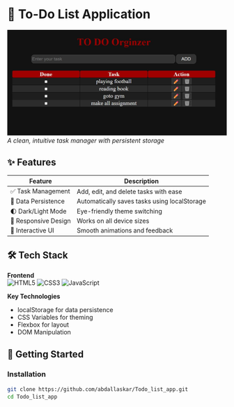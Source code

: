# 📝 To-Do List Application

![App Screenshot](./screenshot.jpg)  
*A clean, intuitive task manager with persistent storage*

## ✨ Features
| Feature | Description |
|---------|-------------|
| ✅ Task Management | Add, edit, and delete tasks with ease |
| 💾 Data Persistence | Automatically saves tasks using localStorage |
| 🌓 Dark/Light Mode | Eye-friendly theme switching |
| 📱 Responsive Design | Works on all device sizes |
| 🎨 Interactive UI | Smooth animations and feedback |

## 🛠️ Tech Stack
**Frontend**  
![HTML5](https://img.shields.io/badge/HTML5-E34F26?style=flat&logo=html5&logoColor=white)
![CSS3](https://img.shields.io/badge/CSS3-1572B6?style=flat&logo=css3&logoColor=white)
![JavaScript](https://img.shields.io/badge/JavaScript-F7DF1E?style=flat&logo=javascript&logoColor=black)

**Key Technologies**  
- localStorage for data persistence
- CSS Variables for theming
- Flexbox for layout
- DOM Manipulation

## 🚀 Getting Started

### Installation
```bash
git clone https://github.com/abdallaskar/Todo_list_app.git
cd Todo_list_app
